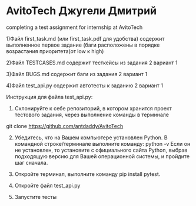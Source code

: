 # AvitoTech Джугели Дмитрий 
completing a test assignment for internship at AvitoTech

1)Файл first_task.md (или first_task.pdf для удобства) содержит выполненное первое задание (баги расположены в порядке возрастания приоритета(от low к high)

2)Файл TESTCASES.md содержит тесткейсы из задания 2 вариант 1

3)Файл BUGS.md содержит баги из задания 2 вариант 1

4)Файл test_api.py содержит автотесты к заданию 2 вариант 1

Инструкция для файла test_api.py:
1. Склонируйте к себе репозиторий, в котором хранится проект тестового задания, через выполнение команды в терминале

git clone https://github.com/antdaddy/AvitoTech

2. Убедитесь, что на Вашем компьютере установлен Python. В командной строке/терминале выполните команду:
python -v
Если он не установлен, то установите с официального сайта Python, выбрав подходящую версию для Вашей операционной системы, и пройдите шаг сначала.

3. Откройте терминал, выполните команду pip install pytest.
   
4. Откройте файл test_api.py

5. Запустите тесты
